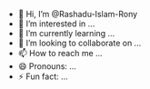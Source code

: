 - 👋 Hi, I’m @Rashadu-Islam-Rony
- 👀 I’m interested in ...
- 🌱 I’m currently learning ...
- 💞️ I’m looking to collaborate on ...
- 📫 How to reach me ...
- 😄 Pronouns: ...
- ⚡ Fun fact: ...

<!---
Rashadu-Islam-Rony/Rashadu-Islam-Rony is a ✨ special ✨ repository because its `README.md` (this file) appears on your GitHub profile.
You can click the Preview link to take a look at your changes.
--->
